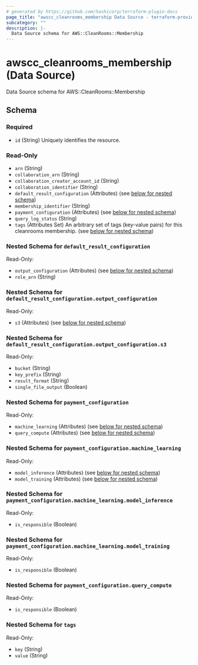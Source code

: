```yaml
---
# generated by https://github.com/hashicorp/terraform-plugin-docs
page_title: "awscc_cleanrooms_membership Data Source - terraform-provider-awscc"
subcategory: ""
description: |-
  Data Source schema for AWS::CleanRooms::Membership
---
```


# awscc_cleanrooms_membership (Data Source)

Data Source schema for AWS::CleanRooms::Membership



<!-- schema generated by tfplugindocs -->
## Schema

### Required

- `id` (String) Uniquely identifies the resource.

### Read-Only

- `arn` (String)
- `collaboration_arn` (String)
- `collaboration_creator_account_id` (String)
- `collaboration_identifier` (String)
- `default_result_configuration` (Attributes) (see [below for nested schema](#nestedatt--default_result_configuration))
- `membership_identifier` (String)
- `payment_configuration` (Attributes) (see [below for nested schema](#nestedatt--payment_configuration))
- `query_log_status` (String)
- `tags` (Attributes Set) An arbitrary set of tags (key-value pairs) for this cleanrooms membership. (see [below for nested schema](#nestedatt--tags))

<a id="nestedatt--default_result_configuration"></a>
### Nested Schema for `default_result_configuration`

Read-Only:

- `output_configuration` (Attributes) (see [below for nested schema](#nestedatt--default_result_configuration--output_configuration))
- `role_arn` (String)

<a id="nestedatt--default_result_configuration--output_configuration"></a>
### Nested Schema for `default_result_configuration.output_configuration`

Read-Only:

- `s3` (Attributes) (see [below for nested schema](#nestedatt--default_result_configuration--output_configuration--s3))

<a id="nestedatt--default_result_configuration--output_configuration--s3"></a>
### Nested Schema for `default_result_configuration.output_configuration.s3`

Read-Only:

- `bucket` (String)
- `key_prefix` (String)
- `result_format` (String)
- `single_file_output` (Boolean)




<a id="nestedatt--payment_configuration"></a>
### Nested Schema for `payment_configuration`

Read-Only:

- `machine_learning` (Attributes) (see [below for nested schema](#nestedatt--payment_configuration--machine_learning))
- `query_compute` (Attributes) (see [below for nested schema](#nestedatt--payment_configuration--query_compute))

<a id="nestedatt--payment_configuration--machine_learning"></a>
### Nested Schema for `payment_configuration.machine_learning`

Read-Only:

- `model_inference` (Attributes) (see [below for nested schema](#nestedatt--payment_configuration--machine_learning--model_inference))
- `model_training` (Attributes) (see [below for nested schema](#nestedatt--payment_configuration--machine_learning--model_training))

<a id="nestedatt--payment_configuration--machine_learning--model_inference"></a>
### Nested Schema for `payment_configuration.machine_learning.model_inference`

Read-Only:

- `is_responsible` (Boolean)


<a id="nestedatt--payment_configuration--machine_learning--model_training"></a>
### Nested Schema for `payment_configuration.machine_learning.model_training`

Read-Only:

- `is_responsible` (Boolean)



<a id="nestedatt--payment_configuration--query_compute"></a>
### Nested Schema for `payment_configuration.query_compute`

Read-Only:

- `is_responsible` (Boolean)



<a id="nestedatt--tags"></a>
### Nested Schema for `tags`

Read-Only:

- `key` (String)
- `value` (String)
